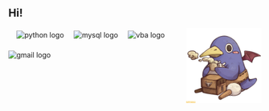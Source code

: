 <h2 align="left"> Hi! </h2>

<img align="right" height="150" src="https://github.com/Oscar-chu/Oscar-chu/blob/9e2e72e42456cd5fe29c304122faf25487fc8ebc/profile_images/propic_penguin.jpg"  />

###

<div align="left">
  <img width="12" />
  <img src="https://cdn.jsdelivr.net/gh/devicons/devicon/icons/python/python-original.svg" height="30" alt="python logo"  />

  <img width="12" />
  <img src="https://www.svgrepo.com/show/303251/mysql-logo.svg" height="30" alt="mysql logo"  />

  <img width="12" />
  <img src="https://www.svgrepo.com/show/374159/vba.svg" height="30" alt="vba logo" />


</div>

###

<div align="left">
 
  <img src="https://img.shields.io/static/v1?message=Gmail&logo=gmail&label=&color=D14836&logoColor=white&labelColor=&style=for-the-badge" height="35" alt="gmail logo"  />

</div>

